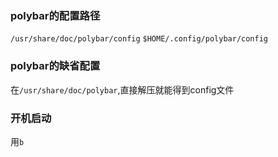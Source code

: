 ### polybar的配置路径
`/usr/share/doc/polybar/config`
`$HOME/.config/polybar/config`

### polybar的缺省配置
在`/usr/share/doc/polybar`,直接解压就能得到config文件

### 开机启动
用`b`